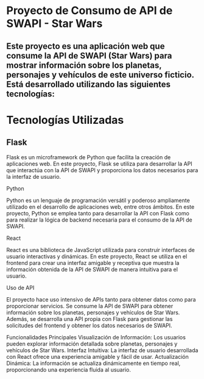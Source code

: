 # Proyecto de Consumo de API de SWAPI - Star Wars
 
## Este proyecto es una aplicación web que consume la API de SWAPI (Star Wars) para mostrar información sobre los planetas, personajes y vehículos de este universo ficticio. Está desarrollado utilizando las siguientes tecnologías:

# Tecnologías Utilizadas
## Flask

Flask es un microframework de Python que facilita la creación de aplicaciones web. En este proyecto, Flask se utiliza para desarrollar la API que interactúa con la API de SWAPI y proporciona los datos necesarios para la interfaz de usuario.

Python

Python es un lenguaje de programación versátil y poderoso ampliamente utilizado en el desarrollo de aplicaciones web, entre otros ámbitos. En este proyecto, Python se emplea tanto para desarrollar la API con Flask como para realizar la lógica de backend necesaria para el consumo de la API de SWAPI.

React

React es una biblioteca de JavaScript utilizada para construir interfaces de usuario interactivas y dinámicas. En este proyecto, React se utiliza en el frontend para crear una interfaz amigable y receptiva que muestra la información obtenida de la API de SWAPI de manera intuitiva para el usuario.

Uso de API

El proyecto hace uso intensivo de APIs tanto para obtener datos como para proporcionar servicios. Se consume la API de SWAPI para obtener información sobre los planetas, personajes y vehículos de Star Wars. Además, se desarrolla una API propia con Flask para gestionar las solicitudes del frontend y obtener los datos necesarios de SWAPI.

Funcionalidades Principales
Visualización de Información: Los usuarios pueden explorar información detallada sobre planetas, personajes y vehículos de Star Wars.
Interfaz Intuitiva: La interfaz de usuario desarrollada con React ofrece una experiencia amigable y fácil de usar.
Actualización Dinámica: La información se actualiza dinámicamente en tiempo real, proporcionando una experiencia fluida al usuario.
